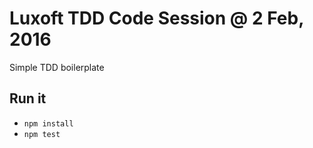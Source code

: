 # Luxoft TDD Code Session @ 2 Feb, 2016

Simple TDD boilerplate

## Run it
- `npm install`
- `npm test`
